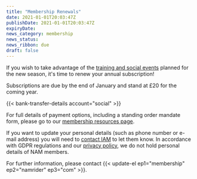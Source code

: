 ```yaml
---
title: "Membership Renewals"
date: 2021-01-01T20:03:47Z
publishDate: 2021-01-01T20:03:47Z
expiryDate: 
news_category: membership
news_status: 
news_ribbon: due
draft: false
---
```


If you wish to take advantage of the [training and social events](/events "Go to our motorcycle events page") planned for the new season, it's time to renew your annual subscription!

Subscriptions are due by the end of January and stand at £20 for the coming year.

{{< bank-transfer-details account="social" >}}

For full details of payment options, including a standing order mandate form, please go to our [membership resources page](/about/membership-resources "Go to membership resources page").

If you want to update your personal details (such as phone number or e-mail address) you will need to [contact IAM](https://www.iamroadsmart.com/contact "Contact IAM Roadsmart") to let them know. In accordance with GDPR regulations and our [privacy policy](/about/policies/privacy-policy/ "Read our privacy policy"), we do not hold personal details of NAM members.

For further information, please contact {{< update-el ep1="membership" ep2="namrider" ep3="com" >}}.